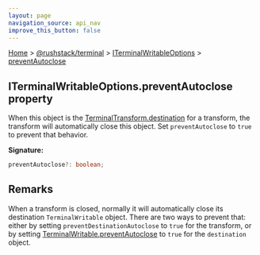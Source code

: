 ```yaml
---
layout: page
navigation_source: api_nav
improve_this_button: false
---
```



[Home](./index.md) &gt; [@rushstack/terminal](./terminal.md) &gt; [ITerminalWritableOptions](./terminal.iterminalwritableoptions.md) &gt; [preventAutoclose](./terminal.iterminalwritableoptions.preventautoclose.md)

## ITerminalWritableOptions.preventAutoclose property

When this object is the [TerminalTransform.destination](./terminal.terminaltransform.destination.md) for a transform, the transform will automatically close this object. Set `preventAutoclose` to `true` to prevent that behavior.

<b>Signature:</b>

```typescript
preventAutoclose?: boolean;
```

## Remarks

When a transform is closed, normally it will automatically close its destination `TerminalWritable` object. There are two ways to prevent that: either by setting `preventDestinationAutoclose` to `true` for the transform, or by setting [TerminalWritable.preventAutoclose](./terminal.terminalwritable.preventautoclose.md) to `true` for the `destination` object.
